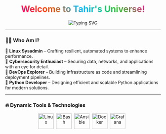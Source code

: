 <div align="center">
  <h1>
    <span style="background: linear-gradient(45deg, #ff0077, #ff5500, #00bfff, #32cd32, #ff1493); -webkit-background-clip: text; color: transparent;">
      Welcome to Tahir's Universe!
    </span>
  </h1>
  <p>
    <img src="https://readme-typing-svg.demolab.com?font=Fira+Code&size=28&duration=4000&pause=500&color=FF1493&center=true&vCenter=true&multiline=true&width=800&lines=🔧+Linux+Sysadmin+|+Automation+Mastermind;🔐+Cybersecurity+Expert+|+Network+Guardian;🚀+DevOps+Explorer+|+Cloud+Innovator" alt="Typing SVG">
  </p>
</div>

---

### 🧑‍💻 **Who Am I?**  
💼 **Linux Sysadmin** – Crafting resilient, automated systems to enhance performance.  
🔐 **Cybersecurity Enthusiast** – Securing data, networks, and applications with an eye for detail.  
🚀 **DevOps Explorer** – Building infrastructure as code and streamlining deployment pipelines.  
🐍 **Python Developer** – Designing efficient and scalable Python applications for modern solutions.

---

### 🔥 **Dynamic Tools & Technologies**  
<p align="center">
  <img src="https://cdn.jsdelivr.net/gh/devicons/devicon/icons/linux/linux-original.svg" title="Linux" alt="Linux" width="50" height="50"/>&nbsp;
  <img src="https://cdn.jsdelivr.net/gh/devicons/devicon/icons/bash/bash-original.svg" title="Bash" alt="Bash" width="50" height="50"/>&nbsp;
  <img src="https://cdn.jsdelivr.net/gh/devicons/devicon/icons/ansible/ansible-original.svg" title="Ansible" alt="Ansible" width="50" height="50"/>&nbsp;
  <img src="https://cdn.jsdelivr.net/gh/devicons/devicon/icons/docker/docker-original.svg" title="Docker" alt="Docker" width="50" height="50"/>&nbsp;
  <img src="https://cdn.jsdelivr.net/gh/devicons/devicon/icons/grafana/grafana-original.svg" title="Grafana" alt="Grafana" width="50" height="50"/>&nbsp;
  <img src="https://cdn.jsdelivr.net/gh/devicons/devicon/icons/prometheus/prometheus-original.svg" title="Prometheus" alt





